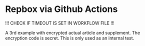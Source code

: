 # Repbox via Github Actions

!!! CHECK IF TIMEOUT IS SET IN WORKFLOW FILE !!!

A 3rd example with encrypted actual article and supplement. The encryption code is secret. This is only used as an internal test.